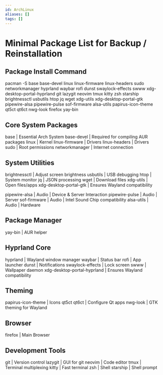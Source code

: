```yaml
---
id: ArchLinux
aliases: []
tags: []
---
```


# Minimal Package List for Backup / Reinstallation

## Package Install Command

pacman -S base base-devel linux linux-firmware linux-headers sudo networkmanager hyprland waybar rofi dunst swaylock-effects swww xdg-desktop-portal-hyprland git lazygit neovim tmux kitty zsh starship brightnessctl usbutils htop jq wget xdg-utils xdg-desktop-portal-gtk pipewire-alsa pipewire-pulse sof-firmware alsa-utils papirus-icon-theme qt5ct qt6ct nwg-look firefox yay-bin


## Core System Packages

base                        | Essential Arch System
base-devel                  | Required for compiling AUR packages
linux                       | Kernel
linux-firmware              | Drivers
linux-headers               | Drivers
sudo                        | Root permissions
networkmanager              | Internet connection

## System Utilities

brightnessctl               | Adjust screen brightness
usbutils                    | USB debugging
htop                        | System monitor
jq                          | JSON processing
wget                        | Download files
xdg-utils                   | Open files/apps
xdg-desktop-portal-gtk      | Ensures Wayland compatibility

pipewire-alsa               | Audio | Device & Server Interaction
pipewire-pulse              | Audio | Server
sof-firmware                | Audio | Intel Sound Chip compatibility
alsa-utils                  | Audio | Hardware

## Package Manager

yay-bin                     | AUR helper

## Hyprland Core

hyprland                    | Wayland window manager
waybar                      | Status bar
rofi                        | App launcher
dunst                       | Notifications
swaylock-effects            | Lock screen
swww                        | Wallpaper daemon
xdg-desktop-portal-hyprland | Ensures Wayland compatibility

## Theming

papirus-icon-theme          | Icons
qt5ct qt6ct                 | Configure Qt apps
nwg-look                    | GTK theming for Wayland

## Browser

firefox                     | Main Browser


## Development Tools

git                         | Version control
lazygit                     | GUI for git
neovim                      | Code editor
tmux                        | Terminal multiplexing
kitty                       | Fast terminal
zsh                         | Shell
starship                    | Shell prompt
